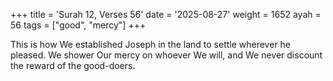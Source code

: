 +++
title = 'Surah 12, Verses 56'
date = '2025-08-27'
weight = 1652
ayah = 56
tags = ["good", "mercy"]
+++

This is how We established Joseph in the land to settle wherever he pleased. We shower Our mercy on whoever We will, and We never discount the reward of the good-doers.